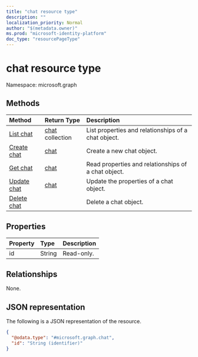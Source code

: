 ```yaml
---
title: "chat resource type"
description: ""
localization_priority: Normal
author: "$(metadata.owner)"
ms.prod: "microsoft-identity-platform"
doc_type: "resourcePageType"
---
```


# chat resource type

Namespace: microsoft.graph

## Methods

| Method                               | Return Type                | Description                                         |
| :----------------------------------- | :------------------------- | :-------------------------------------------------- |
| [List chat](../api/chat-list.md)     | [chat](chat.md) collection | List properties and relationships of a chat object. |
| [Create chat](../api/chat-create.md) | [chat](chat.md)            | Create a new chat object.                           |
| [Get chat](../api/chat-get.md)       | [chat](chat.md)            | Read properties and relationships of a chat object. |
| [Update chat](../api/chat-update.md) | [chat](chat.md)            | Update the properties of a chat object.             |
| [Delete chat](../api/chat-delete.md) |                            | Delete a chat object.                               |

## Properties

| Property | Type   | Description |
| :------- | :----- | :---------- |
| id       | String | Read-only.  |

## Relationships

None.

## JSON representation

The following is a JSON representation of the resource.

<!-- {
  "blockType": "resource",
  "keyProperty": "id",
  "@odata.type": "microsoft.graph.chat",
  "baseType": "microsoft.graph.entity",
  "openType": False
}
-->

```json
{
  "@odata.type": "#microsoft.graph.chat",
  "id": "String (identifier)"
}
```
